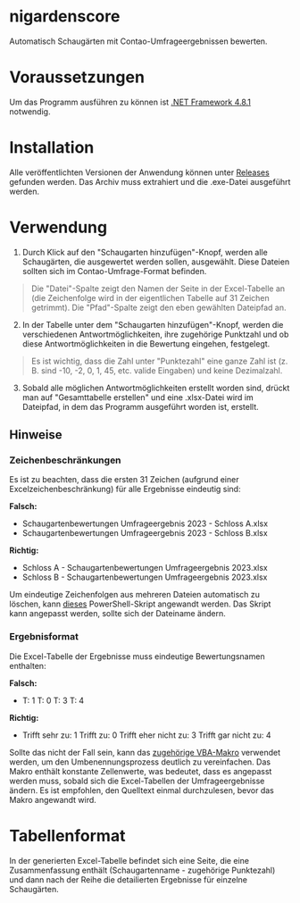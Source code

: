 # nigardenscore
Automatisch Schaugärten mit Contao-Umfrageergebnissen bewerten.

# Voraussetzungen

Um das Programm ausführen zu können ist [.NET Framework 4.8.1](https://dotnet.microsoft.com/en-us/download/dotnet-framework/thank-you/net481-offline-installer) notwendig.

# Installation

Alle veröffentlichten Versionen der Anwendung können unter [Releases](https://github.com/nigjakob/nigardenscore/releases) gefunden werden. Das Archiv muss extrahiert und die .exe-Datei ausgeführt werden.

# Verwendung

1. Durch Klick auf den "Schaugarten hinzufügen"-Knopf, werden alle Schaugärten, die ausgewertet werden sollen, ausgewählt. Diese Dateien sollten sich im Contao-Umfrage-Format befinden.

> Die "Datei"-Spalte zeigt den Namen der Seite in der Excel-Tabelle an (die Zeichenfolge wird in der eigentlichen Tabelle auf 31 Zeichen getrimmt).
Die "Pfad"-Spalte zeigt den eben gewählten Dateipfad an.

2. In der Tabelle unter dem "Schaugarten hinzufügen"-Knopf, werden die verschiedenen Antwortmöglichkeiten, ihre zugehörige Punktzahl und ob diese Antwortmöglichkeiten in die Bewertung eingehen, festgelegt.

> Es ist wichtig, dass die Zahl unter "Punktezahl" eine ganze Zahl ist (z. B. sind -10, -2, 0, 1, 45, etc. valide Eingaben) und keine Dezimalzahl.

3. Sobald alle möglichen Antwortmöglichkeiten erstellt worden sind, drückt man auf "Gesamttabelle erstellen" und eine .xlsx-Datei wird im Dateipfad, in dem das Programm ausgeführt worden ist, erstellt.

## Hinweise

### Zeichenbeschränkungen

Es ist zu beachten, dass die ersten 31 Zeichen (aufgrund einer Excelzeichenbeschränkung) für alle Ergebnisse eindeutig sind:

**Falsch:**

* Schaugartenbewertungen Umfrageergebnis 2023 - Schloss A.xlsx
* Schaugartenbewertungen Umfrageergebnis 2023 - Schloss B.xlsx

**Richtig:**

* Schloss A - Schaugartenbewertungen Umfrageergebnis 2023.xlsx
* Schloss B - Schaugartenbewertungen Umfrageergebnis 2023.xlsx

Um eindeutige Zeichenfolgen aus mehreren Dateien automatisch zu löschen, kann [dieses](https://github.com/nigjakob/nigardenscore/blob/main/RemoveString.ps) PowerShell-Skript angewandt werden. Das Skript kann angepasst werden, sollte sich der Dateiname ändern.

### Ergebnisformat

Die Excel-Tabelle der Ergebnisse muss eindeutige Bewertungsnamen enthalten:

**Falsch:**

* T: 1 T: 0 T: 3 T: 4

**Richtig:**

* Trifft sehr zu: 1 Trifft zu: 0 Trifft eher nicht zu: 3 Trifft gar nicht zu: 4

Sollte das nicht der Fall sein, kann das [zugehörige VBA-Makro](https://github.com/nigjakob/nigardenscore/blob/main/ChangeRatingKeys.vba) verwendet werden, um den Umbenennungsprozess deutlich zu vereinfachen. Das Makro enthält konstante Zellenwerte, was bedeutet, dass es angepasst werden muss, sobald sich die Excel-Tabellen der Umfrageergebnisse ändern. Es ist empfohlen, den Quelltext einmal durchzulesen, bevor das Makro angewandt wird.

# Tabellenformat

In der generierten Excel-Tabelle befindet sich eine Seite, die eine Zusammenfassung enthält (Schaugartenname - zugehörige Punktezahl) und dann nach der Reihe die detailierten Ergebnisse für einzelne Schaugärten.
